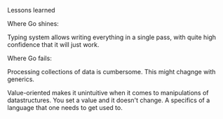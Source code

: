 Lessons learned

Where Go shines:

Typing system allows writing everything in a single pass, with quite high
confidence that it will just work.

Where Go fails:

Processing collections of data is cumbersome. This might chagnge with generics.

Value-oriented makes it unintuitive when it comes to manipulations of
datastructures. You set a value and it doesn't change. A specifics of a
language that one needs to get used to.

